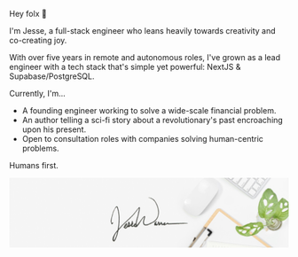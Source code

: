 Hey folx 👋

I'm Jesse, a full-stack engineer who leans heavily towards creativity and co-creating joy.

With over five years in remote and autonomous roles, I've grown as a lead engineer with a tech stack that's simple yet powerful: NextJS & Supabase/PostgreSQL.

Currently, I'm...
 - A founding engineer working to solve a wide-scale financial problem.
 - An author telling a sci-fi story about a revolutionary's past encroaching upon his present.
 - Open to consultation roles with companies solving human-centric problems.

Humans first.

![branded header image](./header.jpg "Hey there friend!")  
